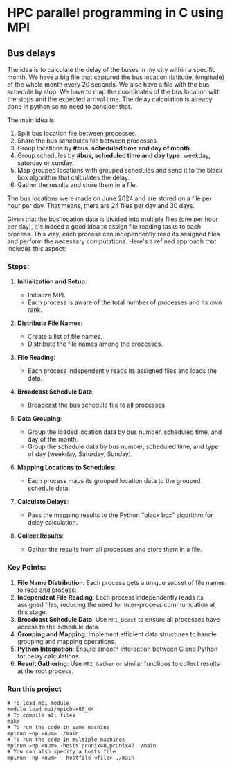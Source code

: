 # HPC parallel programming in C using MPI
## Bus delays
The idea is to calculate the delay of the buses in my city within a specific month. We have a big file that captured the bus location (latitude, longitude) of the whole month every 20 seconds. We also have a file with the bus schedule by stop. We have to map the coordinates of the bus location with the stops and the expected arrival time. The delay calculation is already done in python so no need to consider that. 

The main idea is:
 1) Split bus location file between processes.
 2) Share the bus schedules file between processes.
 3) Group locations by **#bus, scheduled time and day of month**.
 4) Group schedules by **#bus, scheduled time and day type**: weekday, saturday or sunday.
 5) Map grouped locations with grouped schedules and send it to the black box algorithm that calculates the delay.
 6) Gather the results and store them in a file.

The bus locations were made on June 2024 and are stored on a file per hour per day. That means, there are 24 files per day and 30 days.

Given that the bus location data is divided into multiple files (one per hour per day), it's indeed a good idea to assign file reading tasks to each process. This way, each process can independently read its assigned files and perform the necessary computations. Here's a refined approach that includes this aspect:

### Steps:
1. **Initialization and Setup**:
   - Initialize MPI.
   - Each process is aware of the total number of processes and its own rank.

2. **Distribute File Names**:
   - Create a list of file names.
   - Distribute the file names among the processes.

3. **File Reading**:
   - Each process independently reads its assigned files and loads the data.

4. **Broadcast Schedule Data**:
   - Broadcast the bus schedule file to all processes.

5. **Data Grouping**:
   - Group the loaded location data by bus number, scheduled time, and day of the month.
   - Group the schedule data by bus number, scheduled time, and type of day (weekday, Saturday, Sunday).

6. **Mapping Locations to Schedules**:
   - Each process maps its grouped location data to the grouped schedule data.

7. **Calculate Delays**:
   - Pass the mapping results to the Python "black box" algorithm for delay calculation.

8. **Collect Results**:
   - Gather the results from all processes and store them in a file.

### Key Points:

1. **File Name Distribution**: Each process gets a unique subset of file names to read and process.
2. **Independent File Reading**: Each process independently reads its assigned files, reducing the need for inter-process communication at this stage.
3. **Broadcast Schedule Data**: Use `MPI_Bcast` to ensure all processes have access to the schedule data.
4. **Grouping and Mapping**: Implement efficient data structures to handle grouping and mapping operations.
5. **Python Integration**: Ensure smooth interaction between C and Python for delay calculations.
6. **Result Gathering**: Use `MPI_Gather` or similar functions to collect results at the root process.

### Run this project

```shell
# To load mpi module
module load mpi/mpich-x86_64
# To compile all files
make
# To run the code in same machine
mpirun –np <num> ./main
# To run the code in multiple machines
mpirun –np <num> -hosts pcunix40,pcunix42 ./main
# You can also specify a hosts file
mpirun -np <num> --hostfile <file> ./main
```
